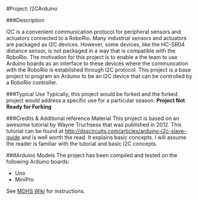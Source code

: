#Project:  I2CArduino

###Description

I2C is a convenient communication protocol for peripheral sensors and actuators connected to a RoboRio.  Many industrial sensors and actuators are packaged as I2C devices.  However, some devices, like the HC-SR04 distance sensor, is not packaged in a way that is compatible with the RoboRio.  The motivation for this project is to enable a the team to use Arduino boards as an interface to these devices where the communcation with the RoboRio is established through I2C protocol.  This project is a base project to program an Arduino to be an I2C device that can be controlled by a RoboRio controller.  

###Typical Use
Typically, this project would be forked and the forked project would address a specific use for a particular season.
__Project Not Ready for Forking__

###Credits & Additional reference Material
This project is based on an awesome tutorial  by Wayne Truchsess that was published in 2012.  This tutorial can be found at http://dsscircuits.com/articles/arduino-i2c-slave-guide and is well worth the read.  It explains basic concepts.  I will assume the reader is familiar with the tutorial and basic I2C concepts. 

###Arduino Models
The project has been compiled and tested on the following Arduino boards: 
+   Uno
+   MiniPro

See [MDHS Wiki](https://github.com/MDHSRobotics/TeamWiki/wiki/) for instructions.
